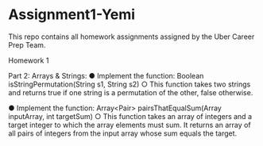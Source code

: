 # Assignment1-Yemi

This repo contains all homework assignments assigned by the Uber Career Prep Team.

Homework 1

Part 2: Arrays & Strings:
● Implement the function: Boolean isStringPermutation(String s1, String s2)
○ This function takes two strings and returns true if one string is a permutation of
the other, false otherwise.

● Implement the function: Array<Pair<int>> pairsThatEqualSum(Array<int> inputArray, int
targetSum)
○ This function takes an array of integers and a target integer to which the array
elements must sum. It returns an array of all pairs of integers from the input
array whose sum equals the target.
